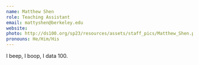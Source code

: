 ```yaml
---
name: Matthew Shen
role: Teaching Assistant
email: mattyshen@berkeley.edu
website: 
photo: http://ds100.org/sp23/resources/assets/staff_pics/Matthew_Shen.png
pronouns: He/Him/His
---
```

I beep, I boop, I data 100.
